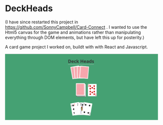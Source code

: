 # DeckHeads

(I have since restarted this project in https://github.com/SonnyCampbell/Card-Connect . I wanted to use the Html5 canvas for the game and animations rather than manipulating everything through DOM elements, but have left this up for posterity.)

A card game project I worked on, buildt with with React and Javascript. 

![Screenshot](https://github.com/SonnyCampbell/DeckHeads/blob/master/deckheads.png?raw=true "Screenshot")
